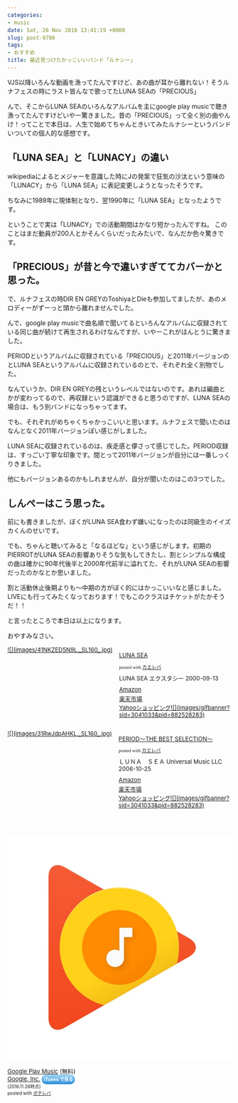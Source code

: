 ```yaml
---
categories:
- music
date: Sat, 26 Nov 2016 13:41:19 +0000
slug: post-9786
tags:
- おすすめ
title: 最近見つけたかっこいいバンド「ルナシー」
---
```


VJS以降いろんな動画を漁ってたんですけど、あの曲が耳から離れない！そうルナフェスの時にラスト皆んなで歌ってたLUNA SEAの「PRECIOUS」

んで、そこからLUNA SEAのいろんなアルバムを主にgoogle play musicで聴き漁ってたんですけどいやー驚きました。昔の「PRECIOUS」って全く別の曲やんけ！ってことで本日は、人生で始めてちゃんときいてみたルナシーというバンドいついての個人的な感想です。

<!--more-->
<h2>「LUNA SEA」と「LUNACY」の違い</h2>
wikipediaによるとメジャーを意識した時にJの発案で狂気の沙汰という意味の「LUNACY」から「LUNA SEA」に表記変更しようとなったそうです。

ちなみに1989年に現体制となり、翌1990年に「LUNA SEA」となったようです。

ということで実は「LUNACY」での活動期間はかなり短かったんですね。
このことはまだ動員が200人とかそんくらいだったみたいで、なんだか色々驚きです。
<h2>「PRECIOUS」が昔と今で違いすぎててカバーかと思った。</h2>
で、ルナフェスの時DIR EN GREYのToshiyaとDieも参加してましたが、あのメロディーがずーっと頭から離れませんでした。

んで、google play musicで曲名順で聞いてるといろんなアルバムに収録されている同じ曲が続けて再生されるわけなんですが、いやーこれがほんとうに驚きました。

PERIODというアルバムに収録されている「PRECIOUS」と2011年バージョンのとLUNA SEAというアルバムに収録されているのとで、それぞれ全く別物でした。

なんていうか、DIR EN GREYの残というレベルではないのです。あれは編曲とかが変わってるので、再収録という認識ができると思うのですが、LUNA SEAの場合は、もう別バンドになっちゃってます。

でも、それぞれがめちゃくちゃかっこいいと思います。ルナフェスで聞いたのはなんとなく2011年バージョンぽい感じがしました。

LUNA SEAに収録されているのは、疾走感と儚さって感じでした。PERIOD収録は、すっごい丁寧な印象です。間とって2011年バージョンが自分には一番しっくりきました。

他にもバージョンあるのかもしれませんが、自分が聞いたのはこの3つでした。
<h2>しんぺーはこう思った。</h2>
前にも書きましたが、ぼくがLUNA SEA食わず嫌いになったのは同級生のイイズカくんのせいです。

でも、ちゃんと聴いてみると「なるほどな」という感じがします。初期のPIERROTがLUNA SEAの影響ありそうな気もしてきたし、割とシンプルな構成の曲は確かに90年代後半と2000年代前半に溢れてた、それがLUNA SEAの影響だったのかなとか思いました。

割と活動休止後期よりも〜中期の方がぼく的にはかっこいいなと感じました。
LIVEにも行ってみたくなっております！でもこのクラスはチケットがたかそうだ！！

と言ったところで本日は以上になります。

おやすみなさい。
<div class="kaerebalink-box" style="text-align: left; padding-bottom: 20px; font-size: small; /zoom: 1; overflow: hidden;">
<div class="kaerebalink-image" style="float: left; margin: 0 15px 10px 0;"><a href="http://www.amazon.co.jp/exec/obidos/ASIN/B0000549QK/warawareotoko-22/ref=nosim/" target="_blank" rel="noopener">![](images/41NKZED5N9L._SL160_.jpg)</a></div>
<div class="kaerebalink-info" style="line-height: 120%; /zoom: 1; overflow: hidden;">
<div class="kaerebalink-name" style="margin-bottom: 10px; line-height: 120%;">

<a href="http://www.amazon.co.jp/exec/obidos/ASIN/B0000549QK/warawareotoko-22/ref=nosim/" target="_blank" rel="noopener">LUNA SEA</a>
<div class="kaerebalink-powered-date" style="font-size: 8pt; margin-top: 5px; font-family: verdana; line-height: 120%;">posted with <a href="http://kaereba.com" target="_blank" rel="nofollow noopener">カエレバ</a></div>
</div>
<div class="kaerebalink-detail" style="margin-bottom: 5px;">LUNA SEA エクスタシー 2000-09-13</div>
<div class="kaerebalink-link1" style="margin-top: 10px;">
<div class="shoplinkamazon" style="margin: 5px 0;"><a href="http://www.amazon.co.jp/gp/search?keywords=LUNA%20SEA&amp;__mk_ja_JP=%E3%82%AB%E3%82%BF%E3%82%AB%E3%83%8A&amp;tag=warawareotoko-22" target="_blank" rel="noopener">Amazon</a></div>
<div class="shoplinkrakuten" style="margin: 5px 0;"><a href="http://hb.afl.rakuten.co.jp/hgc/0f6e221b.2eb9748a.0f6e221c.35cc1e84/?pc=http%3A%2F%2Fsearch.rakuten.co.jp%2Fsearch%2Fmall%2FLUNA%2520SEA%2F-%2Ff.1-p.1-s.1-sf.0-st.A-v.2%3Fx%3D0%26scid%3Daf_ich_link_urltxt%26m%3Dhttp%3A%2F%2Fm.rakuten.co.jp%2F" target="_blank" rel="noopener">楽天市場</a></div>
<div class="shoplinkyahoo" style="margin: 5px 0;"><a href="http://ck.jp.ap.valuecommerce.com/servlet/referral?sid=3041033&amp;pid=882528283&amp;vc_url=http%3A%2F%2Fsearch.shopping.yahoo.co.jp%2Fsearch%3Fp%3DLUNA%2520SEA&amp;vcptn=kaereba" target="_blank" rel="noopener">Yahooショッピング![](images/gifbanner?sid=3041033&amp;pid=882528283)</a></div>
</div>
</div>
<div class="booklink-footer" style="clear: left;"></div>
</div>
<div class="kaerebalink-box" style="text-align: left; padding-bottom: 20px; font-size: small; /zoom: 1; overflow: hidden;">
<div class="kaerebalink-image" style="float: left; margin: 0 15px 10px 0;"><a href="http://www.amazon.co.jp/exec/obidos/ASIN/B00BH2XX6S/warawareotoko-22/ref=nosim/" target="_blank" rel="noopener">![](images/31RwJdpAHKL._SL160_.jpg)</a></div>
<div class="kaerebalink-info" style="line-height: 120%; /zoom: 1; overflow: hidden;">
<div class="kaerebalink-name" style="margin-bottom: 10px; line-height: 120%;">

<a href="http://www.amazon.co.jp/exec/obidos/ASIN/B00BH2XX6S/warawareotoko-22/ref=nosim/" target="_blank" rel="noopener">PERIOD～THE BEST SELECTION～</a>
<div class="kaerebalink-powered-date" style="font-size: 8pt; margin-top: 5px; font-family: verdana; line-height: 120%;">posted with <a href="http://kaereba.com" target="_blank" rel="nofollow noopener">カエレバ</a></div>
</div>
<div class="kaerebalink-detail" style="margin-bottom: 5px;">ＬＵＮＡ　ＳＥＡ Universal Music LLC 2006-10-25</div>
<div class="kaerebalink-link1" style="margin-top: 10px;">
<div class="shoplinkamazon" style="margin: 5px 0;"><a href="http://www.amazon.co.jp/gp/search?keywords=LUNA%20SEA&amp;__mk_ja_JP=%E3%82%AB%E3%82%BF%E3%82%AB%E3%83%8A&amp;tag=warawareotoko-22" target="_blank" rel="noopener">Amazon</a></div>
<div class="shoplinkrakuten" style="margin: 5px 0;"><a href="http://hb.afl.rakuten.co.jp/hgc/0f6e221b.2eb9748a.0f6e221c.35cc1e84/?pc=http%3A%2F%2Fsearch.rakuten.co.jp%2Fsearch%2Fmall%2FLUNA%2520SEA%2F-%2Ff.1-p.1-s.1-sf.0-st.A-v.2%3Fx%3D0%26scid%3Daf_ich_link_urltxt%26m%3Dhttp%3A%2F%2Fm.rakuten.co.jp%2F" target="_blank" rel="noopener">楽天市場</a></div>
<div class="shoplinkyahoo" style="margin: 5px 0;"><a href="http://ck.jp.ap.valuecommerce.com/servlet/referral?sid=3041033&amp;pid=882528283&amp;vc_url=http%3A%2F%2Fsearch.shopping.yahoo.co.jp%2Fsearch%3Fp%3DLUNA%2520SEA&amp;vcptn=kaereba" target="_blank" rel="noopener">Yahooショッピング![](images/gifbanner?sid=3041033&amp;pid=882528283)</a></div>
</div>
</div>
<div class="booklink-footer" style="clear: left;"></div>
</div>
<div class="pochireba" style="text-align: left; font-size: small; padding: 20px 0; /zoom: 1; overflow: hidden;">

<a href="https://itunes.apple.com/jp/app/google-play-music/id691797987?mt=8&amp;uo=4&amp;at=11ld5P" target="_blank" rel="noopener">![](images/512x512bb.jpg)</a>
<div class="pochi_info" style="text-align: left; /zoom: 1; overflow: hidden;">
<div class="pochi_name"><a href="https://itunes.apple.com/jp/app/google-play-music/id691797987?mt=8&amp;uo=4&amp;at=11ld5P" target="_blank" rel="noopener">Google Play Music</a> (無料)</div>
<div class="pochi_seller"><a href="https://itunes.apple.com/jp/developer/google-inc./id281956209?uo=4&amp;at=11ld5P" target="_blank" rel="noopener">Google, Inc.</a> <a style="width: 100px; color: #ffffff; background: -webkit-gradient(linear, 100% 0%, 100% 100%, from(rgba(85,182,237,0.5)), to(rgba(41,140,218,1))); font-size: 10px; font-weight: bold; text-align: center; display: inline; text-decoration: none; border: 0px; padding: 5px; border-radius: 10px; white-space: nowrap;" href="https://itunes.apple.com/jp/app/google-play-music/id691797987?mt=8&amp;uo=4&amp;at=11ld5P" target="_blank" rel="noopener">iTunes で見る</a></div>
<div class="pochi_time" style="font-size: x-small; display: inline;">(2016.11.26時点)</div>
<div class="pochi_post" style="font-size: x-small;">posted with <a href="http://pochireba.com" target="_blank" rel="nofollow noopener">ポチレバ</a></div>
</div>
<div class="booklink-footer" style="clear: left;"></div>
</div>